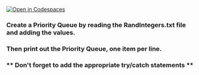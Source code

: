 [![Open in Codespaces](https://classroom.github.com/assets/launch-codespace-2972f46106e565e64193e422d61a12cf1da4916b45550586e14ef0a7c637dd04.svg)](https://classroom.github.com/open-in-codespaces?assignment_repo_id=16959888)
### Create a Priority Queue by reading the RandIntegers.txt file and adding the values.
### Then print out the Priority Queue, one item per line.
### ** Don't forget to add the appropriate try/catch statements **
